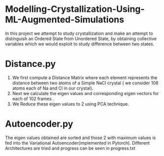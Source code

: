 # Modelling-Crystallization-Using-ML-Augmented-Simulations
In this project we attempt to study crystallization and make an attempt to distinguish an Ordered State from Unordered State, by obtaining collective variables which we would exploit to study difference between two states.
# Distance.py


1. We first compute a Distance Matrix where each element represents the distance between two atoms of a Simple NaCl crystal ( we consider 108 atoms each of Na and Cl in our crystal).
2. Next we calculate the eigen values and corresponding eigen vectors for each of 102 frames .
3. We Reduce these eigen values to 2 using PCA technique.
# Autoencoder.py


 The eigen values obtained are sorted and those 2 with maximum values is fed into the Variational Autoencoder(implemented in Pytorch). Different Architectures are tried and progress can be seen in progress.txt

